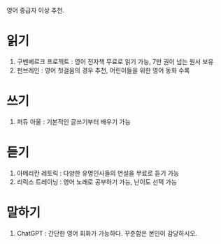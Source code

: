 
영어 중급자 이상 추천.

# 읽기

1. 구벤베르크 프로젝트 : 영어 전자책 무료로 읽기 가능, 7만 권이 넘는 원서 보유
2. 펀브레인 : 영어 첫걸음의 경우 추천, 어린이들을 위한 영어 동화 수록

# 쓰기

1. 퍼듀 아울 : 기본적인 글쓰기부터 배우기 가능

# 듣기

1. 아메리칸 레토릭 : 다양한 유명인사들의 연설을 무료로 듣기 가능
2. 리릭스 트레이닝 : 영어 노래로 공부하기 가능, 난이도 선택 가능

# 말하기

1. ChatGPT : 간단한 영어 회화가 가능하다. 꾸준함은 본인이 감당하시오.